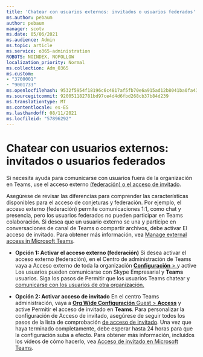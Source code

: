 ```yaml
---
title: 'Chatear con usuarios externos: invitados o usuarios federados'
ms.author: pebaum
author: pebaum
manager: scotv
ms.date: 05/06/2021
ms.audience: Admin
ms.topic: article
ms.service: o365-administration
ROBOTS: NOINDEX, NOFOLLOW
localization_priority: Normal
ms.collection: Adm_O365
ms.custom:
- "3700001"
- "9001733"
ms.openlocfilehash: 9532f5954f18196c6c4817af5fb70e6a915ad12b8041ba0fa4306eb4b35f78e0
ms.sourcegitcommit: 920051182781bd97ce4d4d6fbd268cb37b84d239
ms.translationtype: MT
ms.contentlocale: es-ES
ms.lasthandoff: 08/11/2021
ms.locfileid: "57896292"
---
```

# <a name="chat-with-external-users---guests-or-federated-users"></a>Chatear con usuarios externos: invitados o usuarios federados

Si necesita ayuda para comunicarse con usuarios fuera de la organización en Teams, use el acceso externo [(federación) o el acceso de invitado](https://docs.microsoft.com/microsoftteams/manage-external-access#external-access-vs-guest-access).

Asegúrese de revisar las diferencias para comprender las características disponibles para el acceso de conjeturas y federación. Por ejemplo, el acceso externo (federación) permite comunicaciones 1:1, como chat y presencia, pero los usuarios federados no pueden participar en Teams colaboración. Si desea que un usuario externo se una y participe en conversaciones de canal de Teams o compartir archivos, debe activar El acceso de invitado. Para obtener más información, vea [Manage external access in Microsoft Teams](https://docs.microsoft.com/microsoftteams/manage-external-access#external-access-vs-guest-access).

- **Opción 1: Activar el acceso externo (federación)** Si desea activar el acceso externo (federación), en el Centro de administración de Teams vaya a Acceso externo de toda la organización [ **Configuración**  > ](https://admin.teams.microsoft.com/company-wide-settings/external-communications) y active Los usuarios pueden comunicarse con Skype Empresarial y **Teams** usuarios. Siga los pasos de Permitir que los usuarios Teams chatear y [comunicarse con los usuarios de otra organización.](https://docs.microsoft.com/microsoftteams/manage-external-access#let-your-teams-users-chat-and-communicate-with-users-in-another-organization)

- **Opción 2: Activar acceso de invitado** En el centro Teams administración, vaya a [ **Org Wide Configuración** Guest  >  **Access**](https://admin.teams.microsoft.com/company-wide-settings/guest-configuration) y active Permitir el acceso de invitado en **Teams**. Para personalizar la configuración de Acceso de invitado, asegúrese de seguir todos los pasos de la lista de comprobación [de acceso de invitado](https://docs.microsoft.com/microsoftteams/guest-access-checklist). Una vez que haya terminado completamente, debe esperar hasta 24 horas para que la configuración suba a efecto. Para obtener más información, incluidos los vídeos de cómo hacerlo, vea [Acceso de invitado en Microsoft Teams](https://docs.microsoft.com/microsoftteams/guest-access).